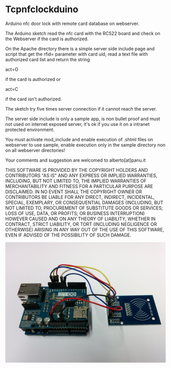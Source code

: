Tcpnfclockduino
===============

Arduino nfc door lock with remote card database on webserver.

The Arduino sketch read the nfc card with the RC522 board and check on the Webserver if the card is authorized.

On the Apache directory there is a simple server side include page and script that get the rfid= parameter with card uid, read a text file with authorized card list and return the string

act=O

if the card is authorized or

act=C

if the card isn't authorized.

The sketch try five times server connection if it cannot reach the server.

The server side include is only a sample app, is non bullet proof and must not used on internet exposed server, it's ok if you use it on a intranet protected environment.

You must activate mod_include and enable execution of .shtml files on webserver to use sample, enable execution only in the sample directory non on all webserver directories!

Your comments and suggestion are welcomed to alberto[at]panu.it

THIS SOFTWARE IS PROVIDED BY THE COPYRIGHT HOLDERS AND CONTRIBUTORS "AS IS" AND ANY EXPRESS OR IMPLIED WARRANTIES, INCLUDING, BUT NOT LIMITED TO, THE IMPLIED WARRANTIES OF MERCHANTABILITY AND FITNESS FOR A PARTICULAR PURPOSE ARE DISCLAIMED. IN NO EVENT SHALL THE COPYRIGHT OWNER OR CONTRIBUTORS BE LIABLE FOR ANY DIRECT, INDIRECT, INCIDENTAL, SPECIAL, EXEMPLARY, OR CONSEQUENTIAL DAMAGES (INCLUDING, BUT NOT LIMITED TO, PROCUREMENT OF SUBSTITUTE GOODS OR SERVICES; LOSS OF USE, DATA, OR PROFITS; OR BUSINESS INTERRUPTION) HOWEVER CAUSED AND ON ANY THEORY OF LIABILITY, WHETHER IN CONTRACT, STRICT LIABILITY, OR TORT (INCLUDING NEGLIGENCE OR OTHERWISE) ARISING IN ANY WAY OUT OF THE USE OF THIS SOFTWARE, EVEN IF ADVISED OF THE POSSIBILITY OF SUCH DAMAGE.

![Demo](https://github.com/bigjohnson/GitHubAssets/blob/master/Tcpnfclockduino/Tcpnfclockduino.jpg?raw=true)
